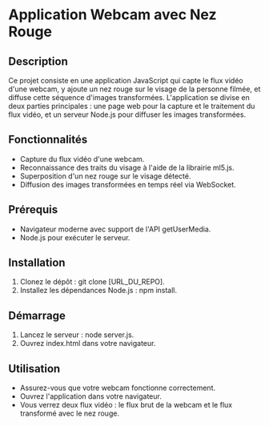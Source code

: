 # Application Webcam avec Nez Rouge

## Description

Ce projet consiste en une application JavaScript qui capte le flux vidéo d'une webcam, y ajoute un nez rouge sur le visage de la personne filmée, et diffuse cette séquence d'images transformées. L'application se divise en deux parties principales : une page web pour la capture et le traitement du flux vidéo, et un serveur Node.js pour diffuser les images transformées.

## Fonctionnalités
- Capture du flux vidéo d'une webcam.
- Reconnaissance des traits du visage à l'aide de la librairie ml5.js.
- Superposition d'un nez rouge sur le visage détecté.
- Diffusion des images transformées en temps réel via WebSocket.

## Prérequis
- Navigateur moderne avec support de l'API getUserMedia.
- Node.js pour exécuter le serveur.

## Installation
1. Clonez le dépôt : git clone [URL_DU_REPO].
2. Installez les dépendances Node.js : npm install.

## Démarrage
1. Lancez le serveur : node server.js.
2. Ouvrez index.html dans votre navigateur.

## Utilisation
- Assurez-vous que votre webcam fonctionne correctement.
- Ouvrez l'application dans votre navigateur.
- Vous verrez deux flux vidéo : le flux brut de la webcam et le flux transformé avec le nez rouge.